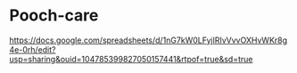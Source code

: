 # Pooch-care
https://docs.google.com/spreadsheets/d/1nG7kW0LFyjlRIvVvvOXHvWKr8g4e-0rh/edit?usp=sharing&ouid=104785399827050157441&rtpof=true&sd=true
